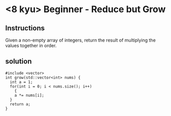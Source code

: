 # <8 kyu> Beginner - Reduce but Grow

## Instructions

Given a non-empty array of integers, return the result of multiplying the values together in order. 

## solution

```
#include <vector>
int grow(std::vector<int> nums) {
  int a = 1;
  for(int i = 0; i < nums.size(); i++)
    {
    a *= nums[i];
  }
  return a;
}
```
